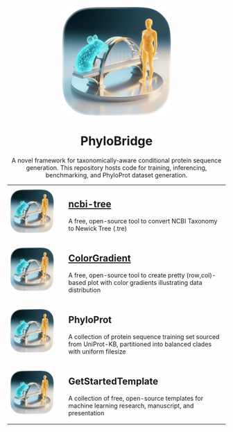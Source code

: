 <div align="center">
	<a href="#">
		<img src="./PhyloBridge.png" alt="PhyloBridge Logo" width="250" />
	</a>
	<h1>PhyloBridge</h1>
	<p>A novel framework for taxonomically-aware conditional protein sequence generation. This repository hosts code for training, inferencing, benchmarking, and PhyloProt dataset generation.</p>
</div>

<table width="100%">
	<tr>
		<td width="120">
			<img src="./PhyloBridge.png" alt="ncbi-tree project logo" width="100" />
		</td>
		<td>
			<h2><a href="https://github.com/PhyloBridge/ncbi-tree">ncbi-tree</a></h2>
			<p>A free, open-source tool to convert NCBI Taxonomy to Newick Tree (.tre)</p>
		</td>
	</tr>
	<tr>
		<td width="120">
			<img src="./PhyloBridge.png" alt="ColorGradient project logo" width="100" />
		</td>
		<td>
			<h2><a href="https://github.com/PhyloBridge/ColorGradient">ColorGradient</a></h2>
			<p>A free, open-source tool to create pretty (row,col)-based plot with color gradients illustrating data distribution</p>
		</td>
	</tr>
	<tr>
		<td width="120">
			<img src="./PhyloBridge.png" alt="PhyloProt project logo" width="100" />
		</td>
		<td>
			<h2>PhyloProt</h2>
			<p>A collection of protein sequence training set sourced from UniProt-KB, partitioned into balanced clades with uniform filesize</p>
		</td>
	</tr>
	<tr>
		<td width="120">
			<img src="./PhyloBridge.png" alt="GetStartedTemplate project logo" width="100" />
		</td>
		<td>
			<h2>GetStartedTemplate</h2>
			<p>A collection of free, open-source templates for machine learning research, manuscript, and presentation</p>
		</td>
	</tr>
</table>
